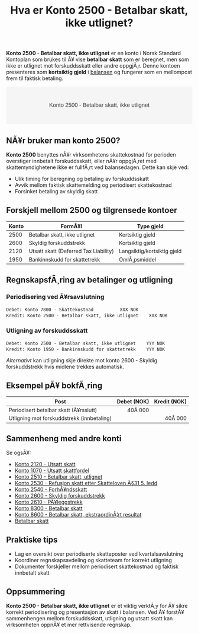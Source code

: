 ﻿---
title: "Hva er Konto 2500 - Betalbar skatt, ikke utlignet?"
meta_title: "2500-betalbar-skatt-ikke-utlignet"
meta_description: '**Konto 2500 - Betalbar skatt, ikke utlignet** er en konto i Norsk Standard Kontoplan som brukes til Ã¥ vise **betalbar skatt** som er beregnet, men som ikke er...'
slug: 2500-betalbar-skatt-ikke-utlignet
type: blog
layout: pages/single
---

**Konto 2500 - Betalbar skatt, ikke utlignet** er en konto i Norsk Standard Kontoplan som brukes til Ã¥ vise **betalbar skatt** som er beregnet, men som ikke er utlignet mot forskuddsskatt eller andre oppgjÃ¸r. Denne kontoen presenteres som **kortsiktig gjeld** i [balansen](/blogs/regnskap/hva-er-balanse "Hva er Balanse?") og fungerer som en mellompost frem til faktisk betaling.

![Illustrasjon av konto 2500 betalbar skatt, ikke utlignet](2500-betalbar-skatt-ikke-utlignet-image.svg)

## NÃ¥r bruker man konto 2500?

**Konto 2500** benyttes nÃ¥r virksomhetens skattekostnad for perioden overstiger innbetalt forskuddsskatt, eller nÃ¥r oppgjÃ¸ret med skattemyndighetene ikke er fullfÃ¸rt ved balansedagen. Dette kan skje ved:

* Ulik timing for beregning og betaling av forskuddsskatt
* Avvik mellom faktisk skattemelding og periodisert skattekostnad
* Forsinket betaling av skyldig skatt

## Forskjell mellom 2500 og tilgrensede kontoer

| Konto   | FormÃ¥l                                                              | Type gjeld                    |
|---------|---------------------------------------------------------------------|-------------------------------|
| 2500    | Betalbar skatt, ikke utlignet                                       | Kortsiktig gjeld              |
| 2600    | Skyldig forskuddstrekk                                              | Kortsiktig gjeld              |
| 2120    | Utsatt skatt (Deferred Tax Liability)                               | Langsiktig/kortsiktig gjeld   |
| 1950    | Bankinnskudd for skattetrekk                                        | OmlÃ¸psmiddel                  |

## RegnskapsfÃ¸ring av betalinger og utligning

### Periodisering ved Ã¥rsavslutning

```plaintext
Debet: Konto 7800 - Skattekostnad          XXX NOK
Kredit: Konto 2500 - Betalbar skatt, ikke utlignet    XXX NOK
```

### Utligning av forskuddsskatt

```plaintext
Debet: Konto 2500 - Betalbar skatt, ikke utlignet    YYY NOK
Kredit: Konto 1950 - Bankinnskudd for skattetrekk    YYY NOK
```

*Alternativt* kan utligning skje direkte mot konto 2600 - Skyldig forskuddstrekk hvis midlene trekkes automatisk.

## Eksempel pÃ¥ bokfÃ¸ring

| Post                                       | Debet (NOK) | Kredit (NOK) |
|--------------------------------------------|------------:|-------------:|
| Periodisert betalbar skatt (Ã¥rsslutt)      |      40Â 000 |              |
| Utligning mot forskuddstrekk (innbetaling) |             |       40Â 000 |

## Sammenheng med andre konti

Se ogsÃ¥:

* [Konto 2120 - Utsatt skatt](/blogs/kontoplan/2120-utsatt-skatt "Konto 2120 - Utsatt skatt")
* [Konto 1070 - Utsatt skattfordel](/blogs/kontoplan/1070-utsatt-skattfordel "Konto 1070 - Utsatt skattfordel")
* [Konto 2510 - Betalbar skatt, utlignet](/blogs/kontoplan/2510-betalbar-skatt-utlignet "Konto 2510 - Betalbar skatt, utlignet")
* [Konto 2530 - Refusjon skatt etter Skatteloven Â§31 5. ledd](/blogs/kontoplan/2530-refusjon-skatt-etter-skatteloven-31-5-ledd "Konto 2530 - Refusjon skatt etter Skatteloven Â§31 5. ledd")
* [Konto 2540 - ForhÃ¥ndsskatt](/blogs/kontoplan/2540-forhaandskatt "Konto 2540 - ForhÃ¥ndsskatt")
* [Konto 2600 - Skyldig forskuddstrekk](/blogs/kontoplan/2600-forskuddstrekk "Konto 2600 - Skyldig forskuddstrekk")
* [Konto 2610 - PÃ¥leggstrekk](/blogs/kontoplan/2610-paalleggstrekk "Konto 2610 - PÃ¥leggstrekk")
* [Konto 8300 - Betalbar skatt](/blogs/kontoplan/8300-betalbar-skatt "Konto 8300 - Betalbar skatt")
* [Konto 8600 - Betalbar skatt, ekstraordinÃ¦rt resultat](/blogs/kontoplan/8600-betalbar-skatt-ekstraordinart-resultat "Konto 8600 - Betalbar skatt, ekstraordinÃ¦rt resultat")
* [Betalbar skatt](/blogs/regnskap/betalbar-skatt "Betalbar skatt â€“ Komplett guide til beregning og hÃ¥ndtering")

## Praktiske tips

* Lag en oversikt over periodiserte skatteposter ved kvartalsavslutning
* Koordiner regnskapsavdeling og skatteteam for korrekt utligning
* Dokumenter forskjeller mellom periodisert skattekostnad og faktisk innbetalt skatt

## Oppsummering

**Konto 2500 - Betalbar skatt, ikke utlignet** er et viktig verktÃ¸y for Ã¥ sikre korrekt periodisering og presentasjon av skatt i balansen. Ved Ã¥ forstÃ¥ sammenhengen mellom forskuddsskatt, utligning og utsatt skatt kan virksomheten oppnÃ¥ et mer rettvisende regnskap.

